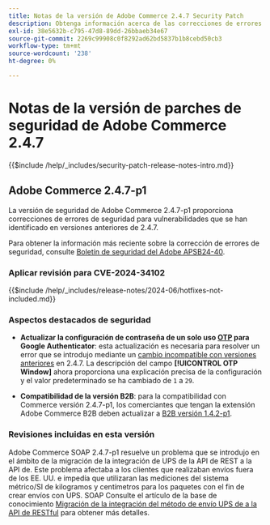 ```yaml
---
title: Notas de la versión de Adobe Commerce 2.4.7 Security Patch
description: Obtenga información acerca de las correcciones de errores de seguridad, las mejoras de seguridad y otras actualizaciones relacionadas con la seguridad incluidas en las versiones de parches de seguridad para Adobe Commerce 2.4.7.
exl-id: 38e5632b-c795-47d8-89dd-26bbaeb34e67
source-git-commit: 2269c99908c0f8292ad62bd5837b1b8cebd50cb3
workflow-type: tm+mt
source-wordcount: '238'
ht-degree: 0%

---
```


# Notas de la versión de parches de seguridad de Adobe Commerce 2.4.7

{{$include /help/_includes/security-patch-release-notes-intro.md}}

## Adobe Commerce 2.4.7-p1

La versión de seguridad de Adobe Commerce 2.4.7-p1 proporciona correcciones de errores de seguridad para vulnerabilidades que se han identificado en versiones anteriores de 2.4.7.

Para obtener la información más reciente sobre la corrección de errores de seguridad, consulte [Boletín de seguridad del Adobe APSB24-40](https://helpx.adobe.com/security/products/magento/apsb24-40.html).

### Aplicar revisión para CVE-2024-34102

{{$include /help/_includes/release-notes/2024-06/hotfixes-not-included.md}}

### Aspectos destacados de seguridad

* **Actualizar la configuración de contraseña de un solo uso [OTP](https://experienceleague.adobe.com/en/docs/commerce-admin/systems/security/2fa/security-two-factor-authentication#google) para Google Authenticator**: esta actualización es necesaria para resolver un error que se introdujo mediante un [cambio incompatible con versiones anteriores](https://developer.adobe.com/commerce/php/development/backward-incompatible-changes/highlights/#new-system-configuration-validation-for-two-factor-authentication-otp_window-value) en 2.4.7. La descripción del campo **[!UICONTROL OTP Window]** ahora proporciona una explicación precisa de la configuración y el valor predeterminado se ha cambiado de `1` a `29`.

* **Compatibilidad de la versión B2B**: para la compatibilidad con Commerce versión 2.4.7-p1, los comerciantes que tengan la extensión Adobe Commerce B2B deben actualizar a [B2B versión 1.4.2-p1](https://experienceleague.adobe.com/en/docs/commerce-admin/b2b/release-notes#b2b-v142-p1).

### Revisiones incluidas en esta versión

Adobe Commerce SOAP 2.4.7-p1 resuelve un problema que se introdujo en el ámbito de la migración de la integración de UPS de la API de REST a la API de. Este problema afectaba a los clientes que realizaban envíos fuera de los EE. UU. e impedía que utilizaran las mediciones del sistema métrico/SI de kilogramos y centímetros para los paquetes con el fin de crear envíos con UPS. SOAP Consulte el artículo de la base de conocimiento [Migración de la integración del método de envío UPS de a la API de RESTful](https://experienceleague.adobe.com/en/docs/commerce-knowledge-base/kb/troubleshooting/known-issues-patches-attached/ups-shipping-method-integration-migration-from-soap-to-restful-api) para obtener más detalles.
